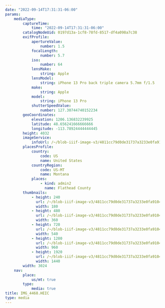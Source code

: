 ```yaml
---
date: "2022-09-14T17:31:31-06:00"
params:
    mediaType:
        captureTime:
            time: "2022-09-14T17:31:31-06:00"
        catalogNodeUid: 0197d13a-1cf8-78fd-8517-df4a098a7c38
        exifProfile:
            apertureValue:
                number: 1.5
            focalLength:
                number: 5.7
            iso:
                number: 64
            lensMake:
                string: Apple
            lensModel:
                string: iPhone 13 Pro back triple camera 5.7mm f/1.5
            make:
                string: Apple
            model:
                string: iPhone 13 Pro
            shutterSpeedValue:
                number: 127.30744740152234
        geoCoordinates:
            elevation: 1206.136832239925
            latitude: 48.656241666666666
            longitude: -113.78924444444445
        height: 4032
        imageService:
            infoUrl: /~/blob-iiif-image-v3/4811cc79d0de31737a3233e0fa910467609bd26e8c67175bfad27e55d7a8eaba/info.json
        placesProfile:
            country:
                code: US
                name: United States
            countryRegion:
                code: US-MT
                name: Montana
            places:
                - kind: admin2
                  name: Flathead County
        thumbnails:
            - height: 240
              url: /~/blob-iiif-image-v3/4811cc79d0de31737a3233e0fa910467609bd26e8c67175bfad27e55d7a8eaba/full/180%2C240/0/default.jpg
              width: 180
            - height: 480
              url: /~/blob-iiif-image-v3/4811cc79d0de31737a3233e0fa910467609bd26e8c67175bfad27e55d7a8eaba/full/360%2C480/0/default.jpg
              width: 360
            - height: 720
              url: /~/blob-iiif-image-v3/4811cc79d0de31737a3233e0fa910467609bd26e8c67175bfad27e55d7a8eaba/full/540%2C720/0/default.jpg
              width: 540
            - height: 1280
              url: /~/blob-iiif-image-v3/4811cc79d0de31737a3233e0fa910467609bd26e8c67175bfad27e55d7a8eaba/full/960%2C1280/0/default.jpg
              width: 960
            - height: 1920
              url: /~/blob-iiif-image-v3/4811cc79d0de31737a3233e0fa910467609bd26e8c67175bfad27e55d7a8eaba/full/1440%2C1920/0/default.jpg
              width: 1440
        width: 3024
    nav:
        place:
            us/mt: true
        type:
            media: true
title: IMG_4468.HEIC
type: media
---
```

